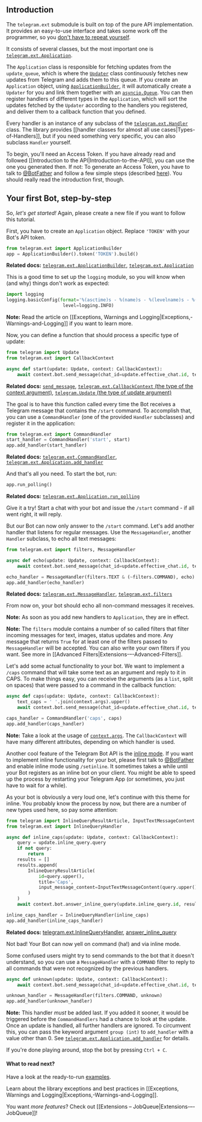 ## Introduction
The `telegram.ext` submodule is built on top of the pure API implementation. It provides an easy-to-use interface and takes some work off the programmer, so you [don't have to repeat yourself](https://en.wikipedia.org/wiki/Don%27t_repeat_yourself).

It consists of several classes, but the most important one is [`telegram.ext.Application`](https://python-telegram-bot.readthedocs.io/en/latest/telegram.ext.application.html#telegram-ext-application).

The `Application` class is responsible for fetching updates from the `update_queue`, which is where the [`Updater`](https://python-telegram-bot.readthedocs.io/en/latest/telegram.ext.updater.html#telegram-ext-updater) class continuously fetches new updates from Telegram and adds them to this queue.
If you create an `Application` object, using [`ApplicationBuilder`](https://python-telegram-bot.readthedocs.io/en/latest/telegram.ext.applicationbuilder.html#telegram-ext-applicationbuilder), it will automatically create a `Updater` for you and link them together with an [`asyncio.Queue`](https://docs.python.org/3/library/asyncio-queue.html#asyncio.Queue). 
You can then register handlers of different types in the `Application`, which will sort the updates fetched by the `Updater` according to the handlers you registered, and deliver them to a callback function that you defined.

Every handler is an instance of any subclass of the [`telegram.ext.Handler`](https://python-telegram-bot.readthedocs.io/en/latest/telegram.ext.handler.html#telegram.ext.Handler) class. The library provides [[handler classes for almost all use cases|Types-of-Handlers]], but if you need something very specific, you can also subclass `Handler` yourself.

To begin, you'll need an Access Token. If you have already read and followed [[Introduction to the API|Introduction-to-the-API]], you can use the one you generated then. If not: To generate an Access Token, you have to talk to [@BotFather](https://telegram.me/botfather) and follow a few simple steps (described [here](https://core.telegram.org/bots#6-botfather)). You should really read the introduction first, though.


## Your first Bot, step-by-step
So, *let's get started!* Again, please create a new file if you want to follow this tutorial.

First, you have to create an `Application` object. Replace `'TOKEN'` with your Bot's API token.

```python
from telegram.ext import ApplicationBuilder
app = ApplicationBuilder().token('TOKEN').build()
```
**Related docs:** [`telegram.ext.ApplicationBuilder`](https://python-telegram-bot.readthedocs.io/en/latest/telegram.ext.applicationbuilder.html#telegram-ext-applicationbuilder), [`telegram.ext.Application`](https://python-telegram-bot.readthedocs.io/en/latest/telegram.ext.application.html#telegram.ext.Application)

This is a good time to set up the `logging` module, so you will know when (and why) things don't work as expected:

```python
import logging
logging.basicConfig(format='%(asctime)s - %(name)s - %(levelname)s - %(message)s',
                     level=logging.INFO)
```

**Note:** Read the article on [[Exceptions, Warnings and Logging|Exceptions,-Warnings-and-Logging]] if you want to learn more.

Now, you can define a function that should process a specific type of update:

```python
from telegram import Update
from telegram.ext import CallbackContext

async def start(update: Update, context: CallbackContext):
    await context.bot.send_message(chat_id=update.effective_chat.id, text="I'm a bot, please talk to me!")
```
**Related docs:** [`send_message`](https://python-telegram-bot.readthedocs.io/en/latest/telegram.bot.html#telegram.Bot.send_message), [`telegram.ext.CallbackContext` (the type of the context argument)](https://python-telegram-bot.readthedocs.io/en/latest/telegram.ext.callbackcontext.html), [`telegram.Update` (the type of update argument)](https://python-telegram-bot.readthedocs.io/en/latest/telegram.update.html)

The goal is to have this function called every time the Bot receives a Telegram message that contains the `/start` command. To accomplish that, you can use a `CommandHandler` (one of the provided `Handler` subclasses) and register it in the application:

```python
from telegram.ext import CommandHandler
start_handler = CommandHandler('start', start)
app.add_handler(start_handler)
```
**Related docs:** [`telegram.ext.CommandHandler`](http://python-telegram-bot.readthedocs.io/en/latest/telegram.ext.commandhandler.html), [`telegram.ext.Application.add_handler`](http://python-telegram-bot.readthedocs.io/en/latest/telegram.ext.application.html#telegram.ext.Application.add_handler)

And that's all you need. To start the bot, run:

```python
app.run_polling()
```
**Related docs:** [`telegram.ext.Application.run_polling`](http://python-telegram-bot.readthedocs.io/en/latest/telegram.ext.application.html#telegram.ext.Application.run_polling)

Give it a try! Start a chat with your bot and issue the `/start` command - if all went right, it will reply.

But our Bot can now only answer to the `/start` command. Let's add another handler that listens for regular messages. Use the `MessageHandler`, another `Handler` subclass, to echo all text messages:

```python
from telegram.ext import filters, MessageHandler

async def echo(update: Update, context: CallbackContext):
    await context.bot.send_message(chat_id=update.effective_chat.id, text=update.message.text)

echo_handler = MessageHandler(filters.TEXT & (~filters.COMMAND), echo)
app.add_handler(echo_handler)
```
**Related docs:** [`telegram.ext.MessageHandler`](http://python-telegram-bot.readthedocs.io/en/latest/telegram.ext.messagehandler.html), [`telegram.ext.filters`](https://python-telegram-bot.readthedocs.io/en/stable/telegram.ext.filters.html)

From now on, your bot should echo all non-command messages it receives.

**Note:** As soon as you add new handlers to `Application`, they are in effect.

**Note:** The `filters` module contains a number of so called filters that filter incoming messages for text, images, status updates and more. Any message that returns `True` for at least one of the filters passed to `MessageHandler` will be accepted. You can also write your own filters if you want. See more in [[Advanced Filters|Extensions-–-Advanced-Filters]].

Let's add some actual functionality to your bot. We want to implement a `/caps` command that will take some text as an argument and reply to it in CAPS. To make things easy, you can receive the arguments (as a `list`, split on spaces) that were passed to a command in the callback function:

```python
async def caps(update: Update, context: CallbackContext):
    text_caps = ' '.join(context.args).upper()
    await context.bot.send_message(chat_id=update.effective_chat.id, text=text_caps)

caps_handler = CommandHandler('caps', caps)
app.add_handler(caps_handler)
```

**Note:** Take a look at the usage of [`context.args`](https://python-telegram-bot.readthedocs.io/en/latest/telegram.ext.callbackcontext.html#telegram.ext.CallbackContext.args). The `CallbackContext` will have many different attributes, depending on which handler is used.

Another cool feature of the Telegram Bot API is the [inline mode](https://core.telegram.org/bots/inline). If you want to implement inline functionality for your bot, please first talk to [@BotFather](https://telegram.me/botfather) and enable inline mode using `/setinline`. It sometimes takes a while until your Bot registers as an inline bot on your client. You might be able to speed up the process by restarting your Telegram App (or sometimes, you just have to wait for a while).

As your bot is obviously a very loud one, let's continue with this theme for inline. You probably know the process by now, but there are a number of new types used here, so pay some attention:

```python
from telegram import InlineQueryResultArticle, InputTextMessageContent
from telegram.ext import InlineQueryHandler

async def inline_caps(update: Update, context: CallbackContext):
    query = update.inline_query.query
    if not query:
        return
    results = []
    results.append(
        InlineQueryResultArticle(
            id=query.upper(),
            title='Caps',
            input_message_content=InputTextMessageContent(query.upper())
        )
    )
    await context.bot.answer_inline_query(update.inline_query.id, results)

inline_caps_handler = InlineQueryHandler(inline_caps)
app.add_handler(inline_caps_handler)
```
**Related docs:** [telegram.ext.InlineQueryHandler](http://python-telegram-bot.readthedocs.io/en/latest/telegram.ext.inlinequeryhandler.html), [answer_inline_query](https://python-telegram-bot.readthedocs.io/en/latest/telegram.bot.html#telegram.Bot.answer_inline_query)

Not bad! Your Bot can now yell on command (ha!) and via inline mode. 

Some confused users might try to send commands to the bot that it doesn't understand, so you can use a `MessageHandler` with a `COMMAND` filter to reply to all commands that were not recognized by the previous handlers. 

```python
async def unknown(update: Update, context: CallbackContext):
    await context.bot.send_message(chat_id=update.effective_chat.id, text="Sorry, I didn't understand that command.")

unknown_handler = MessageHandler(filters.COMMAND, unknown)
app.add_handler(unknown_handler)
```

**Note:** This handler *must* be added last. If you added it sooner, it would be triggered before the `CommandHandlers` had a chance to look at the update. Once an update is handled, all further handlers are ignored. To circumvent this, you can pass the keyword argument `group (int)` to `add_handler` with a value other than 0. See [`telegram.ext.Application.add_handler`](https://python-telegram-bot.readthedocs.io/en/latest/telegram.ext.application.html#telegram.ext.Application.add_handler) for details.

If you're done playing around, stop the bot by pressing `Ctrl + C`.

#### What to read next?
Have a look at the ready-to-run [examples](https://github.com/python-telegram-bot/python-telegram-bot/tree/master/examples).

Learn about the library exceptions and best practices in [[Exceptions, Warnings and Logging|Exceptions,-Warnings-and-Logging]].

You want *more features*? Check out [[Extensions – JobQueue|Extensions-–-JobQueue]]!